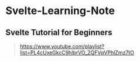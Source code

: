 # Svelte-Learning-Note

## Svelte Tutorial for Beginners
> https://www.youtube.com/playlist?list=PL4cUxeGkcC9hlbrVO_2QFVqVPhlZmz7tO
